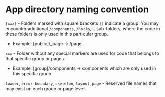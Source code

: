 # App directory naming convention

`[xxx]` - Folders marked with square brackets `[]` indicate a group. You may encounter additional `/components`, `/hooks`,... sub-folders, where the code in these folders is only used in this particular group.
  * Example: [public]/_page -> /page

`xxx` - Folder without any special markers are used for code that belongs to that specific group or pages.
  * Example: [group]/components -> components which are only used in this specific group

`loader`, `error-boundary`, `skeleton`, `layout`, `page` - Reserved file names that may exist on each group or page level.
